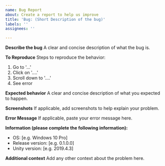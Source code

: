 ```yaml
---
name: Bug Report
about: Create a report to help us improve
title: 'Bug: (Short Description of the bug)'
labels: ''
assignees: ''

---
```


**Describe the bug**
A clear and concise description of what the bug is.

**To Reproduce**
Steps to reproduce the behavior:
1. Go to '...'
2. Click on '....'
3. Scroll down to '....'
4. See error

**Expected behavior**
A clear and concise description of what you expected to happen.

**Screenshots**
If applicable, add screenshots to help explain your problem.

**Error Message**
If applicable, paste your error message here.

**Information (please complete the following information):**
 - OS: [e.g. Windows 10 Pro]
 - Release version: [e.g. 0.1.0.0]
 - Unity version: [e.g. 2019.4.3]

**Additional context**
Add any other context about the problem here.

